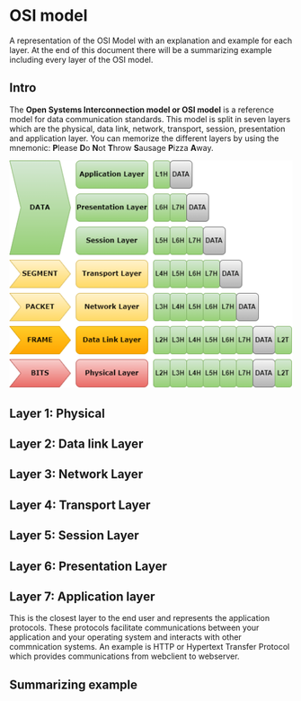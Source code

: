 # OSI model
A representation of the OSI Model with an explanation and example for each layer. At the end of this document there will be a summarizing example including every layer of the OSI model.

## Intro

The **Open Systems Interconnection model or OSI model** is a reference model for data communication standards. This model is split in seven layers which are the physical, data link, network, transport, session, presentation and application layer. You can memorize the different layers by using the mnemonic: **P**lease **D**o **N**ot **T**hrow **S**ausage **P**izza **A**way.

![OSI model image](./images/OSImodel.png)


## Layer 1: Physical

## Layer 2: Data link Layer

## Layer 3: Network Layer

## Layer 4: Transport Layer

## Layer 5: Session Layer

## Layer 6: Presentation Layer


## Layer 7: Application layer
This is the closest layer to the end user and represents the application protocols. These protocols facilitate communications between your application and your operating system and interacts with other commnication systems. An example is HTTP or Hypertext Transfer Protocol which provides communications from webclient to webserver.

## Summarizing example

